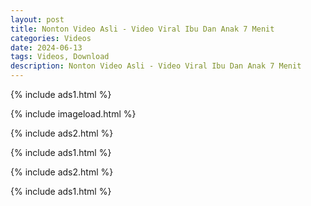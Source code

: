 ```yaml
---
layout: post
title: Nonton Video Asli - Video Viral Ibu Dan Anak 7 Menit
categories: Videos
date: 2024-06-13
tags: Videos, Download
description: Nonton Video Asli - Video Viral Ibu Dan Anak 7 Menit
---
```

{% include ads1.html %}

{% include imageload.html %}

{% include ads2.html %}

{% include ads1.html %}

{% include ads2.html %}

{% include ads1.html %}
